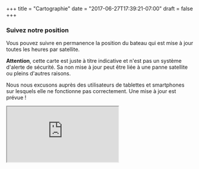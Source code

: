 +++
title = "Cartographie"
date = "2017-06-27T17:39:21-07:00"
draft = false
+++

### Suivez notre position

Vous pouvez suivre en permanence la position du bateau qui est mise à jour toutes les heures par satellite.

**Attention**, cette carte est juste à titre indicative et n'est pas un système d'alerte de sécurité. Sa non mise à jour peut être liée à une panne satellite ou pleins d'autres raisons.

Nous nous excusons auprès des utilisateurs de tablettes et smartphones sur lesquels elle ne fonctionne pas correctement. Une mise à jour est prévue !

<div class="cartographie">
    <iframe src="https://forecast.predictwind.com/tracking/display/VogueMerry"></iframe>
</div>
